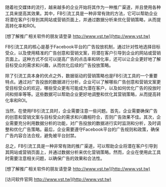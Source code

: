 随着社交媒体的流行，越来越多的企业开始将其作为一种推广渠道，并且使用各种工具来提高其效果。其中，FB引流工具是一种非常有效的方法，它可以帮助企业将潜在客户引导到其网站或营销页面上，并通过数据分析来优化营销策略，从而提高转化率和ROI。

[想了解推广相关软件的朋友请登录 http://www.vst.tw](http://www.vst.tw)

FB引流工具的核心是基于Facebook平台的广告投放机制，通过针对性地选择目标受众，以及使用精准的广告创意和营销文案，将潜在客户引导到企业的网站或营销页面上。这种方式不仅可以提高广告的点击率和转化率，还可以让企业更好地了解目标受众的需求和兴趣，从而优化后续的广告投放策略。

除了引流工具本身的优点之外，数据驱动的营销策略也是FB引流工具的一个重要特点。通过对广告投放的数据进行分析，企业可以了解哪些广告创意和营销文案更受目标受众的欢迎，哪些受众更有可能成为潜在客户，以及如何优化广告的投放时间和频率等等。这些数据可以帮助企业更好地调整和优化其营销策略，从而提高转化率和ROI。

当然，在使用FB引流工具时，企业需要注意一些问题。首先，企业需要确保广告的创意和营销文案与目标受众的需求和兴趣相符合，否则广告效果不佳。其次，企业需要充分利用数据分析的功能，对广告投放的数据进行实时监测和分析，及时调整和优化广告策略。最后，企业需要遵守Facebook平台的广告规则和政策，确保广告内容合法合规，避免被平台封禁。

总之，FB引流工具是一种非常有效的推广渠道，可以帮助企业将潜在客户引导到其网站或营销页面上，并通过数据分析来优化营销策略。然而，企业在使用此工具时需要注意相关问题，以确保广告的效果和合法性。

[想了解推广相关软件的朋友请登录 http://www.vst.tw](http://www.vst.tw)


[访问软件官网 http://www.vst.tw](http://www.vst.tw)

